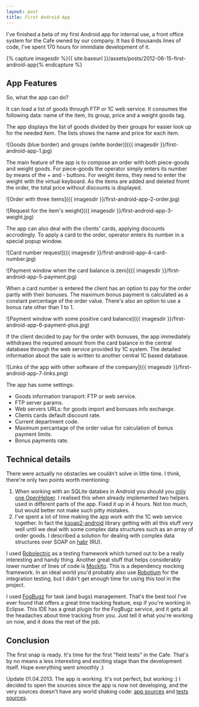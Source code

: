 ```yaml
---
layout: post
title: First Android App
---
```

I've finished a beta of my first Android app for internal use, a front office system for the Cafe owned by our company. It has 6 thousands lines of code, I've spent 170 hours for immidiate development of it.

{% capture imagesdir %}{{ site.baseurl }}/assets/posts/2012-06-15-first-android-app{% endcapture %}

## App Features

So, what the app can do?

It can load a list of goods through FTP or 1C web service. It consumes the following data: name of the item, its group, price and a weight goods tag.

The app displays the list of goods divided by their groups for easier look up for the needed item. The lists shows the name and price for each item.

![Goods (blue border) and groups (white border)]({{ imagesdir }}/first-android-app-1.jpg)

The main feature of the app is to compose an order with both piece-goods and weight goods. For piece-goods the operator simply enters its number by means of the + and - buttons. For weight items, they need to enter the weight with the virtual keyboard. As the items are added and deleted fromt the order, the total price without discounts is displayed.

![Order with three items]({{ imagesdir }}/first-android-app-2-order.jpg)

![Request for the item's weight]({{ imagesdir }}/first-android-app-3-weight.jpg)

 The app can also deal with the clients' cards, applying discounts accrodingly. To apply a card to the order, operator enters its number in a special popup window.

![Card number request]({{ imagesdir }}/first-android-app-4-card-number.jpg)

![Payment window when the card balance is zero]({{ imagesdir }}/first-android-app-5-payment.jpg)

 When a card number is entered the client has an option to pay for the order partly with their bonuses. The maximum bonus payment is calculated as a constant percentage of the order value. There's also an option to use a bonus rate other than 1 to 1.

![Payment window with some positive card balance]({{ imagesdir }}/first-android-app-6-payment-plus.jpg)

 If the client decided to pay for the order with bonuses, the app immediately withdraws the required amount from the card balance in the central database through the web service provided by 1C system. The detailed information about the sale is written to another central 1C based database.

![Links of the app with other software of the company]({{ imagesdir }}/first-android-app-7-links.png)

 The app has some settings:

 * Goods information transport: FTP or web service.
 * FTP server params.
 * Web servers URLs: for goods import and bonuses info exchange.
 * Clients cards default discount rate.
 * Current department code.
 * Maximum percantage of the order value for calculation of bonus payment limits.
 * Bonus payments rate.

## Technical details

There were actually no obstacles we couldn't solve in little time. I think, there're only two points worth mentioning:

1. When working with an SQLite databes in Android you should you [only one OpenHelper](http://stackoverflow.com/questions/2244965/having-several-sqliteopenhelper-in-one-appli-android). I realised this when already implemented two helpers used in different parts of the app. Fixed it up in 4 hours. Not too much, but would better not make such pitty mistakes.
2. I've spent a lot of time making the app work with the 1C web service together. In fact the [ksoap2-android](http://code.google.com/p/ksoap2-android/) library getting with all this stuff very well until we deal with some complex data structures such as an array of order goods. I described a solution for dealing with complex data structures over SOAP on [habr](http://habrahabr.ru/post/145389/) (RU).

I used [Robolectric](http://pivotal.github.com/robolectric/) as a testing framework which turned out to be a really interesting and handy thing. Another great stuff that helps considerably lower number of lines of code is [Mockito](https://code.google.com/p/mockito/). This is a dependency mocking framework. In an ideal world you'd probably also use [Robotium](http://code.google.com/p/robotium/) for the integration testing, but I didn't get enough time for using this tool in the project.

I used [FogBugz](http://www.fogcreek.com/fogbugz/) for task (and bugs) management. That's the best tool I've ever found that offers a great time tracking feature, esp if you're working in Eclipse. This IDE has a great plugin for the FogBugz service, and it gets all the headaches about time tracking from you. Just tell it what you're working on now, and it does the rest of the job.

## Conclusion

The first snap is ready. It's time for the first "field tests" in the Cafe. That's by no means a less interesting and exciting stage than the development itself. Hope everything went smoothly :)

Update 01.04.2013. The app is working. It's not perfect, but working :) I decided to open the sources since the app is now not developing, and the very sources doesn't have any world shaking code: [app sources](https://bitbucket.org/projectsarchive/cafe-android) and [tests sources](https://bitbucket.org/projectsarchive/cafe-android-tests).